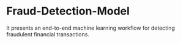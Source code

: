 # Fraud-Detection-Model
It presents an end-to-end machine learning workflow for detecting fraudulent financial transactions.
